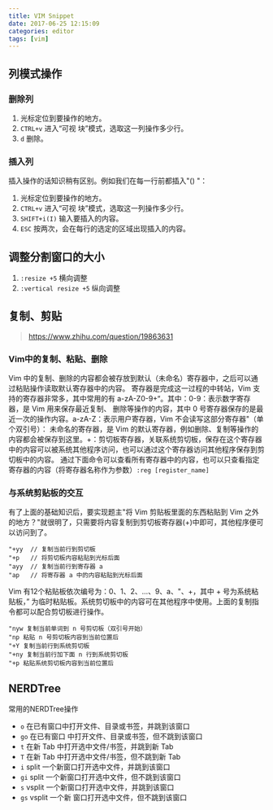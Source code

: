 ```yaml
---
title: VIM Snippet
date: 2017-06-25 12:15:09
categories: editor
tags: [vim]
---
```


## 列模式操作

### 删除列
1. 光标定位到要操作的地方。
1. `CTRL+v` 进入“可视 块”模式，选取这一列操作多少行。
1. `d` 删除。
 
### 插入列
插入操作的话知识稍有区别。例如我们在每一行前都插入"() "：
1. 光标定位到要操作的地方。
1. `CTRL+v` 进入“可视 块”模式，选取这一列操作多少行。
1. `SHIFT+i(I)` 输入要插入的内容。
1. `ESC` 按两次，会在每行的选定的区域出现插入的内容。

<!-- more -->

## 调整分割窗口的大小
1. `:resize +5` 横向调整
1. `:vertical resize +5` 纵向调整

## 复制、剪贴
> https://www.zhihu.com/question/19863631

### Vim中的复制、粘贴、删除
Vim 中的复制、删除的内容都会被存放到默认（未命名）寄存器中，之后可以通过粘贴操作读取默认寄存器中的内容。
寄存器是完成这一过程的中转站，Vim 支持的寄存器非常多，其中常用的有 a-zA-Z0-9+“。其中：0-9：表示数字寄存器，是 Vim 用来保存最近复制、
删除等操作的内容，其中 0 号寄存器保存的是最近一次的操作内容。a-zA-Z：表示用户寄存器，Vim 不会读写这部分寄存器"（单个双引号）：
未命名的寄存器，是 Vim 的默认寄存器，例如删除、复制等操作的内容都会被保存到这里。+：剪切板寄存器，关联系统剪切板，保存在这个寄存器中的内容可以被系统其他程序访问，也可以通过这个寄存器访问其他程序保存到剪切板中的内容。
通过下面命令可以查看所有寄存器中的内容，也可以只查看指定寄存器的内容（将寄存器名称作为参数）`:reg [register_name]`

### 与系统剪贴板的交互
有了上面的基础知识后，要实现题主"将 Vim 剪贴板里面的东西粘贴到 Vim 之外的地方？"就很明了，只需要将内容复制到剪切板寄存器(+)中即可，其他程序便可以访问到了。
```
"+yy  // 复制当前行到剪切板
"+p   // 将剪切板内容粘贴到光标后面
"ayy  // 复制当前行到寄存器 a
"ap   // 将寄存器 a 中的内容粘贴到光标后面
```
Vim 有12个粘贴板依次编号为：0、1、2、...、9、a、"、+，其中 + 号为系统粘贴板，” 为临时粘贴板。系统剪切板中的内容可在其他程序中使用。上面的复制指令都可以配合剪切板进行操作。
```
"nyw 复制当前单词到 n 号剪切板（双引号开始） 
"np 粘贴 n 号剪切板内容到当前位置后 
"+Y 复制当前行到系统剪切板
"+ny 复制当前行加下面 n 行到系统剪切板
"+p 粘贴系统剪切板内容到当前位置后
```

## NERDTree
常用的NERDTree操作
* `o` 在已有窗口中打开文件、目录或书签，并跳到该窗口
* `go` 在已有窗口 中打开文件、目录或书签，但不跳到该窗口
* `t` 在新 Tab 中打开选中文件/书签，并跳到新 Tab
* `T` 在新 Tab 中打开选中文件/书签，但不跳到新 Tab
* `i` split 一个新窗口打开选中文件，并跳到该窗口
* `gi` split 一个新窗口打开选中文件，但不跳到该窗口
* `s` vsplit 一个新窗口打开选中文件，并跳到该窗口
* `gs` vsplit 一个新 窗口打开选中文件，但不跳到该窗口
